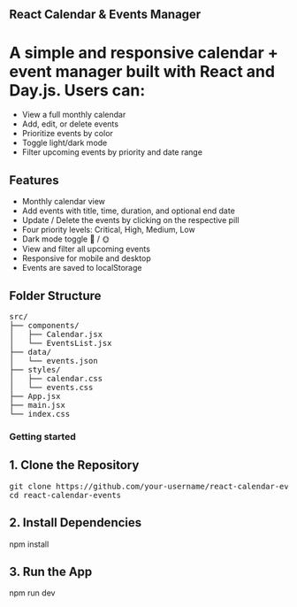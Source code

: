 ## React Calendar & Events Manager

# A simple and responsive calendar + event manager built with React and Day.js. Users can:

- View a full monthly calendar
- Add, edit, or delete events
- Prioritize events by color
- Toggle light/dark mode
- Filter upcoming events by priority and date range

## Features

- Monthly calendar view
- Add events with title, time, duration, and optional end date
- Update / Delete the events by clicking on the respective pill
- Four priority levels: Critical, High, Medium, Low
- Dark mode toggle 🌙 / 🌞
- View and filter all upcoming events
- Responsive for mobile and desktop
- Events are saved to localStorage

## Folder Structure

<pre>src/
├── components/
│   ├── Calendar.jsx
│   └── EventsList.jsx
├── data/
│   └── events.json
├── styles/
│   ├── calendar.css
│   └── events.css
├── App.jsx
├── main.jsx
└── index.css</pre>

### Getting started

## 1. Clone the Repository

<pre>git clone https://github.com/your-username/react-calendar-events.git
cd react-calendar-events</pre>

## 2. Install Dependencies

npm install

## 3. Run the App

npm run dev

